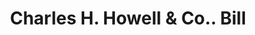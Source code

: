 ---
doi: 10.7916/D8H14D49
date_other: '1910'
date_other_textual: 1910-1919
form: printed ephemera
genre:
- Invoices
name:
- Charles H. Howell & Co.
object_in_context_url: https://biggert.cul.columbia.edu/items/view/ave_biggert_01392
subject_hierarchical_geographic:
- Philadelphia, Pennsylvania, United States
subject_name:
- Charles H. Howell & Co.
title: Charles H. Howell & Co.. Bill
sort_title: Charles H. Howell & Co.. Bill
call_number: ave_biggert_01392
coordinates:
- 40.00944444444445,-75.13333333333334
pid: ave_biggert_01392
identifiers: ave_biggert_01392
permalink: /biggert/ave_biggert_01392/
layout: iiif-image-page
---